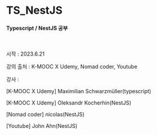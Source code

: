 # TS_NestJS

<h4>Typescript / NestJS 공부</h4>
<br>
<p>시작 : 2023.6.21</p>
<p>강의 출처 : K-MOOC X Udemy, Nomad coder, Youtube</p>
<p>강사 : </p>
<p>[K-MOOC X Udemy] Maximilian Schwarzmüller(typescript)</p>
<p>[K-MOOC X Udemy] Oleksandr Kocherhin(NestJS)</p>
<p>[Nomad coder] nicolas(NestJS)</p>
<p>[Youtube] John Ahn(NestJS)</p>
